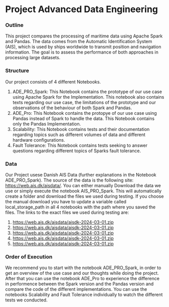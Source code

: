 # Project Advanced Data Engineering

### Outline
This project compares the processing of maritime data using Apache Spark and Pandas. The data comes from the Automatic Identification System (AIS), which is used by ships worldwide to transmit position and navigation information. The goal is to assess the performance of both approaches in processing large datasets.

### Structure
Our project consists of 4 different Notebooks.
1. ADE_PRO_Spark: 
This Notebook contains the prototype of our use case using Apache Spark for the Implementation. This notebook also contains texts regarding our use case, the limitations of the prototype and our observations of the behaviour of both Spark and Pandas.
2. ADE_Pro: 
This Notebook contains the protopye of our use case using Pandas instead of Spark to handle the data. This Notebook contains only the Pandas Implementation.
3. Scalability: 
This Notebook contains tests and their documentation regarding topics such as different volumes of data and different hardware configurations.
4. Fault Tolerance: 
This Notebook contains tests seeking to answer questions regarding different topics of Sparks fault tolerance.

### Data
Our Project usese Danish AIS Data (further explanations in the Notebook ADE_PRO_Spark). The source of the data is the following site: https://web.ais.dk/aisdata/. You can either manually Download the data we use or simply execute the notebook AIS_PRO_Spark. This will automatically create a folder and download the files we used during testing. If you choose the manual download you have to update a variable called local_storage_path in all 4 notebooks with the path where you saved the files. The links to the exact files we used during testing are:
1. https://web.ais.dk/aisdata/aisdk-2024-03-01.zip
2. https://web.ais.dk/aisdata/aisdk-2024-03-01.zip
3. https://web.ais.dk/aisdata/aisdk-2024-03-01.zip
4. https://web.ais.dk/aisdata/aisdk-2024-03-01.zip
5. https://web.ais.dk/aisdata/aisdk-2024-03-01.zip

### Order of Execution
We recommend you to start with the notebook ADE_PRO_Spark, in order to get an overview of the use case and our thoughts while doing the project. After that you can use the notebook ADE_Pro to experience the difference in performence between the Spark version and the Pandas version and compare the code of the different implementations. You can use the notebooks Scalability and Fault Tolerance individually to watch the different tests we conducted.
